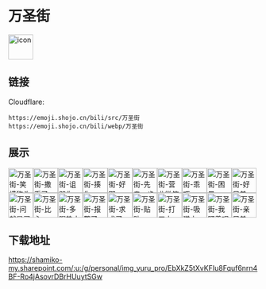# 万圣街
<img src="https://emoji.shojo.cn/bili/src/万圣街/icon.png" width="50" height="50" alt="icon">

## 链接
Cloudflare:
```
https://emoji.shojo.cn/bili/src/万圣街
https://emoji.shojo.cn/bili/webp/万圣街
```
## 展示
<img src="https://emoji.shojo.cn/bili/src/万圣街/万圣街-笑摸狗头.png" width="50" height="50" alt="万圣街-笑摸狗头"><img src="https://emoji.shojo.cn/bili/src/万圣街/万圣街-撒币了.png" width="50" height="50" alt="万圣街-撒币了"><img src="https://emoji.shojo.cn/bili/src/万圣街/万圣街-诅咒你.png" width="50" height="50" alt="万圣街-诅咒你"><img src="https://emoji.shojo.cn/bili/src/万圣街/万圣街-揍你.png" width="50" height="50" alt="万圣街-揍你"><img src="https://emoji.shojo.cn/bili/src/万圣街/万圣街-好耶.png" width="50" height="50" alt="万圣街-好耶"><img src="https://emoji.shojo.cn/bili/src/万圣街/万圣街-先走一步.png" width="50" height="50" alt="万圣街-先走一步"><img src="https://emoji.shojo.cn/bili/src/万圣街/万圣街-营业微笑.png" width="50" height="50" alt="万圣街-营业微笑"><img src="https://emoji.shojo.cn/bili/src/万圣街/万圣街-乖巧.png" width="50" height="50" alt="万圣街-乖巧"><img src="https://emoji.shojo.cn/bili/src/万圣街/万圣街-困晕.png" width="50" height="50" alt="万圣街-困晕"><img src="https://emoji.shojo.cn/bili/src/万圣街/万圣街-好兄弟.png" width="50" height="50" alt="万圣街-好兄弟"><img src="https://emoji.shojo.cn/bili/src/万圣街/万圣街-问就是买.png" width="50" height="50" alt="万圣街-问就是买"><img src="https://emoji.shojo.cn/bili/src/万圣街/万圣街-比心.png" width="50" height="50" alt="万圣街-比心"><img src="https://emoji.shojo.cn/bili/src/万圣街/万圣街-多喝热水.png" width="50" height="50" alt="万圣街-多喝热水"><img src="https://emoji.shojo.cn/bili/src/万圣街/万圣街-报警了.png" width="50" height="50" alt="万圣街-报警了"><img src="https://emoji.shojo.cn/bili/src/万圣街/万圣街-求求了.png" width="50" height="50" alt="万圣街-求求了"><img src="https://emoji.shojo.cn/bili/src/万圣街/万圣街-贴贴.png" width="50" height="50" alt="万圣街-贴贴"><img src="https://emoji.shojo.cn/bili/src/万圣街/万圣街-打工中.png" width="50" height="50" alt="万圣街-打工中"><img src="https://emoji.shojo.cn/bili/src/万圣街/万圣街-吸猫中.png" width="50" height="50" alt="万圣街-吸猫中"><img src="https://emoji.shojo.cn/bili/src/万圣街/万圣街-我盯着呢.png" width="50" height="50" alt="万圣街-我盯着呢"><img src="https://emoji.shojo.cn/bili/src/万圣街/万圣街-亲兄弟.png" width="50" height="50" alt="万圣街-亲兄弟">

## 下载地址

https://shamiko-my.sharepoint.com/:u:/g/personal/img_yuru_pro/EbXkZ5tXvKFIu8Fquf6nrn4BF-Ro4jAsovrDBrHUuytSGw